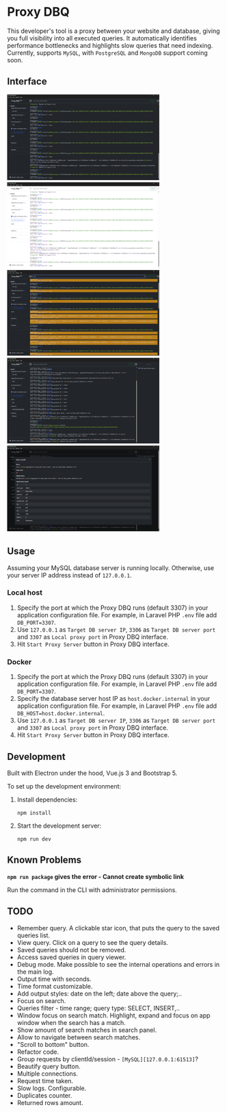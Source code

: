 # Proxy DBQ

This developer's tool is a proxy between your website and database, giving you full visibility into all executed queries. It automatically identifies performance bottlenecks and highlights slow queries that need indexing. Currently, supports `MySQL`, with `PostgreSQL` and `MongoDB` support coming soon.

## Interface

<a href="images/proxy-dbq-screenshot-1-dark.png"><img src="images/proxy-dbq-screenshot-1-dark.png" height="200" style="margin: 0 5px 5px 0; float: left;" alt="Dark theme" /></a>
<a href="images/proxy-dbq-screenshot-2-light.png"><img src="images/proxy-dbq-screenshot-2-light.png" height="200" style="margin: 0 5px 5px 0; float: left;" alt="Light theme" /></a>
<a href="images/proxy-dbq-screenshot-3-dark-search.png"><img src="images/proxy-dbq-screenshot-3-dark-search.png" height="200" style="margin: 0 5px 5px 0; float: left;" alt="Search" /></a>
<a href="images/proxy-dbq-screenshot-4-dark-index-usage.png"><img src="images/proxy-dbq-screenshot-4-dark-index-usage.png" height="200" style="margin: 0 5px 5px 0; float: left;" alt="Index usage" /></a>
<a href="images/proxy-dbq-screenshot-5-dark-query-details.png"><img src="images/proxy-dbq-screenshot-5-dark-query-details.png" height="200" style="margin: 0 5px 5px 0; float: left;" alt="Query details" /></a>
<div style="clear: both;"></div>

## Usage

Assuming your MySQL database server is running locally. Otherwise, use your server IP address instead of `127.0.0.1`.

### Local host

1. Specify the port at which the Proxy DBQ runs (default 3307) in your application configuration file. For example, in Laravel PHP `.env` file add `DB_PORT=3307`.
2. Use `127.0.0.1` as `Target DB server IP`, `3306` as `Target DB server port` and `3307` as `Local proxy port` in Proxy DBQ interface.
3. Hit `Start Proxy Server` button in Proxy DBQ interface.

### Docker

1. Specify the port at which the Proxy DBQ runs (default 3307) in your application configuration file. For example, in Laravel PHP `.env` file add `DB_PORT=3307`.
2. Specify the database server host IP as `host.docker.internal` in your application configuration file. For example, in Laravel PHP `.env` file add `DB_HOST=host.docker.internal`.
3. Use `127.0.0.1` as `Target DB server IP`, `3306` as `Target DB server port` and `3307` as `Local proxy port` in Proxy DBQ interface.
4. Hit `Start Proxy Server` button in Proxy DBQ interface.

## Development

Built with Electron under the hood, Vue.js 3 and Bootstrap 5.

To set up the development environment:

1. Install dependencies:
    ```
    npm install
    ```

2. Start the development server:
    ```
    npm run dev
    ```

## Known Problems

**`npm run package` gives the error - Cannot create symbolic link**

Run the command in the CLI with administrator permissions.

## TODO

* Remember query. A clickable star icon, that puts the query to the saved queries list. 
* View query. Click on a query to see the query details.
* Saved queries should not be removed.
* Access saved queries in query viewer.
* Debug mode. Make possible to see the internal operations and errors in the main log.
* Output time with seconds.
* Time format customizable.
* Add output styles: date on the left; date above the query;..
* Focus on search.
* Queries filter - time range; query type: SELECT, INSERT,..
* Window focus on search match. Highlight, expand and focus on app window when the search has a match.
* Show amount of search matches in search panel.
* Allow to navigate between search matches.
* "Scroll to bottom" button.
* Refactor code.
* Group requests by clientId/session - `[MySQL][127.0.0.1:61513]`?
* Beautify query button.
* Multiple connections.
* Request time taken.
* Slow logs. Configurable.
* Duplicates counter.
* Returned rows amount.

